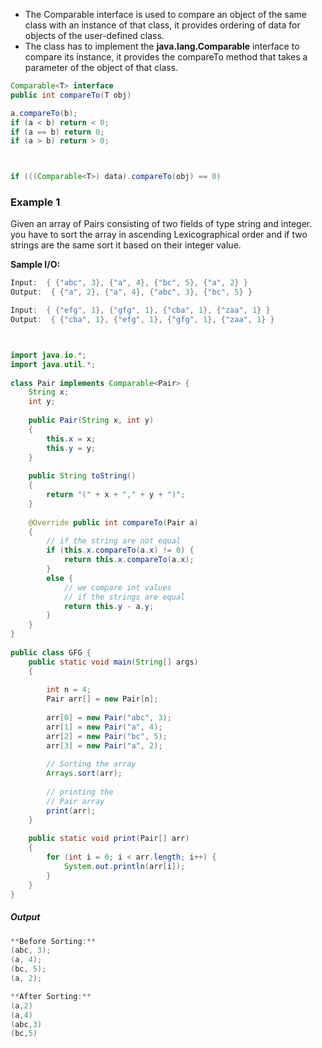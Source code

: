 
- The Comparable interface is used to compare an object of the same class with an instance of that class, it provides ordering of data for objects of the user-defined class.
- The class has to implement the **java.lang.Comparable** interface to compare its instance, it provides the compareTo method that takes a parameter of the object of that class.

```java
Comparable<T> interface
public int compareTo(T obj)

a.compareTo(b);
if (a < b) return < 0;
if (a == b) return 0;
if (a > b) return > 0;



if (((Comparable<T>) data).compareTo(obj) == 0)
```



### Example 1

Given an array of Pairs consisting of two fields of type string and integer. you have to sort the array in ascending Lexicographical order and if two strings are the same sort it based on their integer value.

**Sample I/O:**

```java
Input:  { {"abc", 3}, {"a", 4}, {"bc", 5}, {"a", 2} }
Output:  { {"a", 2}, {"a", 4}, {"abc", 3}, {"bc", 5} }

Input:  { {"efg", 1}, {"gfg", 1}, {"cba", 1}, {"zaa", 1} }
Output:  { {"cba", 1}, {"efg", 1}, {"gfg", 1}, {"zaa", 1} }
```

```java


import java.io.*;
import java.util.*;
 
class Pair implements Comparable<Pair> {
    String x;
    int y;
 
    public Pair(String x, int y)
    {
        this.x = x;
        this.y = y;
    }
 
    public String toString()
    {
        return "(" + x + "," + y + ")";
    }
 
    @Override public int compareTo(Pair a)
    {
        // if the string are not equal
        if (this.x.compareTo(a.x) != 0) {
            return this.x.compareTo(a.x);
        }
        else {
            // we compare int values
            // if the strings are equal
            return this.y - a.y;
        }
    }
}
 
public class GFG {
    public static void main(String[] args)
    {
 
        int n = 4;
        Pair arr[] = new Pair[n];
 
        arr[0] = new Pair("abc", 3);
        arr[1] = new Pair("a", 4);
        arr[2] = new Pair("bc", 5);
        arr[3] = new Pair("a", 2);
 
        // Sorting the array
        Arrays.sort(arr);
 
        // printing the
        // Pair array
        print(arr);
    }
 
    public static void print(Pair[] arr)
    {
        for (int i = 0; i < arr.length; i++) {
            System.out.println(arr[i]);
        }
    }
}

```


##### Output
```java
**Before Sorting:**
(abc, 3);
(a, 4);
(bc, 5);
(a, 2);

**After Sorting:**
(a,2)
(a,4)
(abc,3)
(bc,5)
```
